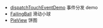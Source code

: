 * [dispatchTouchEventDemo](dispatchTouchEventDemo) 事件分发 demo
* [FailingBall](FailingBall) 滑动小球
* [PieView](PieView) 饼图

##
